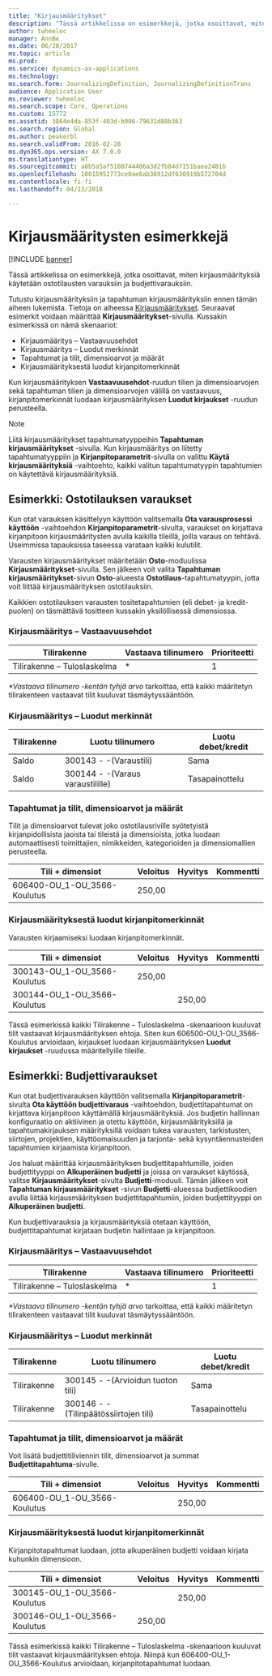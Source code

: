 ```yaml
---
title: "Kirjausmääritykset"
description: "Tässä artikkelissa on esimerkkejä, jotka osoittavat, miten kirjausmäärityksiä käytetään ostotilausten varauksiin ja budjettivarauksiin."
author: twheeloc
manager: AnnBe
ms.date: 06/20/2017
ms.topic: article
ms.prod: 
ms.service: dynamics-ax-applications
ms.technology: 
ms.search.form: JournalizingDefinition, JournalizingDefinitionTrans
audience: Application User
ms.reviewer: twheeloc
ms.search.scope: Core, Operations
ms.custom: 15772
ms.assetid: 3864e4da-853f-403d-b906-79631d80b363
ms.search.region: Global
ms.author: peakerbl
ms.search.validFrom: 2016-02-28
ms.dyn365.ops.version: AX 7.0.0
ms.translationtype: HT
ms.sourcegitcommit: a8b5a5af5108744406a3d2fb84d7151baea2481b
ms.openlocfilehash: 10015952773ce0ae6ab36912df636919b572704d
ms.contentlocale: fi-fi
ms.lasthandoff: 04/13/2018

---
```


# <a name="posting-definition-examples"></a>Kirjausmääritysten esimerkkejä

[!INCLUDE [banner](../includes/banner.md)]

Tässä artikkelissa on esimerkkejä, jotka osoittavat, miten kirjausmäärityksiä käytetään ostotilausten varauksiin ja budjettivarauksiin.

Tutustu kirjausmäärityksiin ja tapahtuman kirjausmäärityksiin ennen tämän aiheen lukemista. Tietoja on aiheessa [Kirjausmääritykset](posting-definitions.md). Seuraavat esimerkit voidaan määrittää **Kirjausmääritykset**-sivulla. Kussakin esimerkissä on nämä skenaariot:

-   Kirjausmääritys – Vastaavuusehdot
-   Kirjausmääritys – Luodut merkinnät
-   Tapahtumat ja tilit, dimensioarvot ja määrät
-   Kirjausmäärityksestä luodut kirjanpitomerkinnät

Kun kirjausmäärityksen **Vastaavuusehdot**-ruudun tilien ja dimensioarvojen sekä tapahtuman tilien ja dimensioarvojen välillä on vastaavuus, kirjanpitomerkinnät luodaan kirjausmäärityksen **Luodut kirjaukset** -ruudun perusteella. 
> [!NOTE]
> Liitä kirjausmääritykset tapahtumatyyppeihin **Tapahtuman kirjausmääritykset** -sivulla. Kun kirjausmääritys on liitetty tapahtumatyyppiin ja **Kirjanpitoparametrit**-sivulla on valittu **Käytä kirjausmäärityksiä** -vaihtoehto, kaikki valitun tapahtumatyypin tapahtumien on käytettävä kirjausmäärityksiä.

## <a name="example-purchase-order-encumbrances"></a>Esimerkki: Ostotilauksen varaukset
Kun otat varauksen käsittelyyn käyttöön valitsemalla **Ota varausprosessi käyttöön** -vaihtoehdon **Kirjanpitoparametrit**-sivulta, varaukset on kirjattava kirjanpitoon kirjausmääritysten avulla kaikilla tileillä, joilla varaus on tehtävä. Useimmissa tapauksissa taseessa varataan kaikki kulutilit. 

Varausten kirjausmääritykset määritetään **Osto**-moduulissa **Kirjausmääritykset**-sivulla. Sen jälkeen voit valita **Tapahtuman kirjausmääritykset**-sivun **Osto**-alueesta **Ostotilaus**-tapahtumatyypin, jotta voit liittää kirjausmäärityksen ostotilauksiin. 

Kaikkien ostotilauksen varausten tositetapahtumien (eli debet- ja kredit-puolen) on täsmättävä tositteen kussakin yksilöllisessä dimensiossa.

### <a name="posting-definition--match-criteria"></a>Kirjausmääritys – Vastaavuusehdot

| Tilirakenne       | Vastaava tilinumero | Prioriteetti  |
|-------------------------|----------------------|----------|
| Tilirakenne – Tuloslaskelma | \*                   | 1        |

<em>**Vastaava tilinumero</em> -kentän tyhjä arvo* tarkoittaa, että kaikki määritetyn tilirakenteen vastaavat tilit kuuluvat täsmäytyssääntöön.

### <a name="posting-definition--generated-entries"></a>Kirjausmääritys – Luodut merkinnät

| Tilirakenne | Luotu tilinumero                    | Luotu debet/kredit |
|-------------------|---------------------------------------------|------------------------|
| Saldo           | 300143 - -(Varaustili)             | Sama                   |
| Saldo           | 300144 - -(Varaus varaustilille) | Tasapainottelu              |

### <a name="transactions-with-the-accounts-dimension-values-and-amounts"></a>Tapahtumat ja tilit, dimensioarvot ja määrät

Tilit ja dimensioarvot tulevat joko ostotilausriville syötetyistä kirjanpidollisista jaoista tai tileistä ja dimensioista, jotka luodaan automaattisesti toimittajien, nimikkeiden, kategorioiden ja dimensiomallien perusteella.

| Tili + dimensiot           | Veloitus  | Hyvitys | Kommentti |
|--------------------------------|--------|--------|---------|
| 606400-OU\_1-OU\_3566-Koulutus | 250,00 |        |         |

### <a name="ledger-entries-generated-from-the-posting-definition"></a>Kirjausmäärityksestä luodut kirjanpitomerkinnät

Varausten kirjaamiseksi luodaan kirjanpitomerkinnät.

| Tili + dimensiot           | Veloitus  | Hyvitys | Kommentti |
|--------------------------------|--------|--------|---------|
| 300143-OU\_1-OU\_3566-Koulutus | 250,00 |        |         |
| 300144-OU\_1-OU\_3566-Koulutus |        | 250,00 |         |

Tässä esimerkissä kaikki Tilirakenne – Tuloslaskelma -skenaarioon kuuluvat tilit vastaavat kirjausmäärityksen ehtoja. Siten kun 606500-OU\_1-OU\_3566-Koulutus arvioidaan, kirjaukset luodaan kirjausmäärityksen **Luodut kirjaukset** -ruudussa määritellyille tileille.

## <a name="example-budget-appropriations"></a>Esimerkki: Budjettivaraukset
Kun otat budjettivarauksen käyttöön valitsemalla **Kirjanpitoparametrit**-sivulta **Ota käyttöön budjettivaraus** -vaihtoehdon, budjettitapahtumat on kirjattava kirjanpitoon käyttämällä kirjausmäärityksiä. Jos budjetin hallinnan konfiguraatio on aktiivinen ja otettu käyttöön, kirjausmäärityksillä ja tapahtumakirjauksen määrityksillä voidaan tukea varausten, tarkistusten, siirtojen, projektien, käyttöomaisuuden ja tarjonta- sekä kysyntäennusteiden tapahtumien kirjaamista kirjanpitoon. 

Jos haluat määrittää kirjausmäärityksen budjettitapahtumille, joiden budjettityyppi on **Alkuperäinen budjetti** ja joissa on varaukset käytössä, valitse **Kirjausmääritykset**-sivulta **Budjetti**-moduuli. Tämän jälkeen voit **Tapahtuman kirjausmääritykset** -sivun **Budjetti**-alueessa budjettikoodien avulla liittää kirjausmäärityksen budjettitapahtumiin, joiden budjettityyppi on **Alkuperäinen budjetti**. 

Kun budjettivarauksia ja kirjausmäärityksiä otetaan käyttöön, budjettitapahtumat kirjataan budjetin hallintaan ja kirjanpitoon.

### <a name="posting-definition--match-criteria"></a>Kirjausmääritys – Vastaavuusehdot

| Tilirakenne       | Vastaava tilinumero | Prioriteetti  |
|-------------------------|----------------------|----------|
| Tilirakenne – Tuloslaskelma | \*                   | 1        |

<em>**Vastaava tilinumero</em> -kentän tyhjä arvo* tarkoittaa, että kaikki määritetyn tilirakenteen vastaavat tilit kuuluvat täsmäytyssääntöön.

### <a name="posting-definition--generated-entries"></a>Kirjausmääritys – Luodut merkinnät

| Tilirakenne | Luotu tilinumero              | Luotu debet/kredit |
|-------------------|---------------------------------------|------------------------|
| Tilirakenne | 300145 - -(Arvioidun tuoton tili) | Sama                   |
| Tilirakenne | 300146 - -(Tilinpäätössiirtojen tili)     | Tasapainottelu              |

### <a name="transactions-with-the-accounts-dimension-values-and-amounts"></a>Tapahtumat ja tilit, dimensioarvot ja määrät

Voit lisätä budjettitiliviennin tilit, dimensioarvot ja summat **Budjettitapahtuma**-sivulle.

| Tili + dimensiot           | Veloitus | Hyvitys | Kommentti |
|--------------------------------|-------|--------|---------|
| 606400-OU\_1-OU\_3566-Koulutus |       | 250,00 |         |

### <a name="ledger-entries-generated-from-the-posting-definition"></a>Kirjausmäärityksestä luodut kirjanpitomerkinnät

Kirjanpitotapahtumat luodaan, jotta alkuperäinen budjetti voidaan kirjata kuhunkin dimensioon.

| Tili + dimensiot           | Veloitus  | Hyvitys | Kommentti |
|--------------------------------|--------|--------|---------|
| 300145-OU\_1-OU\_3566-Koulutus |        | 250,00 |         |
| 300146-OU\_1-OU\_3566-Koulutus | 250,00 |        |         |

Tässä esimerkissä kaikki Tilirakenne – Tuloslaskelma -skenaarioon kuuluvat tilit vastaavat kirjausmäärityksen ehtoja. Niinpä kun 606400-OU\_1-OU\_3566-Koulutus arvioidaan, kirjanpitotapahtumat luodaan.







